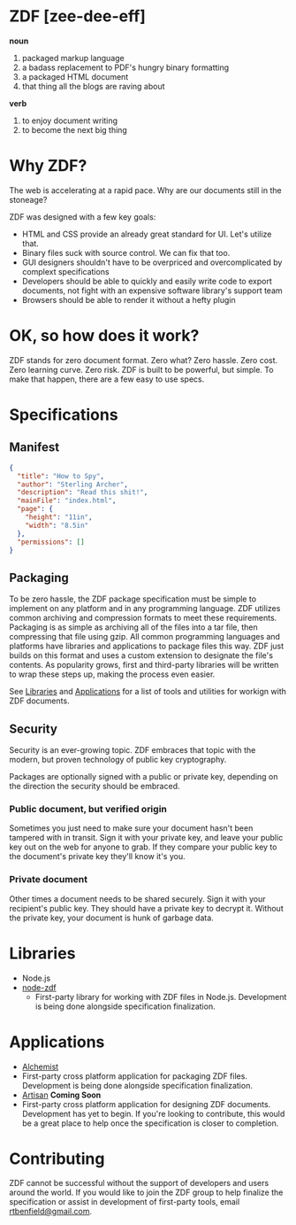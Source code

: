 # ZDF [zee-dee-eff]
**noun**

1. packaged markup language
2. a badass replacement to PDF's hungry binary formatting
3. a packaged HTML document
4. that thing all the blogs are raving about

**verb**

1. to enjoy document writing
1. to become the next big thing

# Why ZDF?
The web is accelerating at a rapid pace. Why are our documents still in the stoneage?

ZDF was designed with a few key goals:
* HTML and CSS provide an already great standard for UI. Let's utilize that.
* Binary files suck with source control. We can fix that too.
* GUI designers shouldn't have to be overpriced and overcomplicated by complext specifications
* Developers should be able to quickly and easily write code to export documents, not fight with an expensive software library's support team
* Browsers should be able to render it without a hefty plugin

# OK, so how does it work?
ZDF stands for zero document format. Zero what? Zero hassle. Zero cost. Zero learning curve. Zero risk. ZDF is built to be powerful, but simple. To make that happen, there are a few easy to use specs.

# Specifications
## Manifest
```json
{
  "title": "How to Spy",
  "author": "Sterling Archer",
  "description": "Read this shit!",
  "mainFile": "index.html",
  "page": {
    "height": "11in",
    "width": "8.5in"
  },
  "permissions": []
}
```

## Packaging
To be zero hassle, the ZDF package specification must be simple to implement on any platform and in any programming language. ZDF utilizes common archiving and compression formats to meet these requirements. Packaging is as simple as archiving all of the files into a tar file, then compressing that file using gzip. All common programming languages and platforms have libraries and applications to package files this way. ZDF just builds on this format and uses a custom extension to designate the file's contents. As popularity grows, first and third-party libraries will be written to wrap these steps up, making the process even easier.

See [Libraries](#libraries) and [Applications](#applications) for a list of tools and utilities for workign with ZDF documents.

## Security
Security is an ever-growing topic. ZDF embraces that topic with the modern, but proven technology of public key cryptography.

Packages are optionally signed with a public or private key, depending on the direction the security should be embraced.

### Public document, but verified origin
Sometimes you just need to make sure your document hasn't been tampered with in transit. Sign it with your private key, and leave your public key out on the web for anyone to grab. If they compare your public key to the document's private key they'll know it's you.

### Private document
Other times a document needs to be shared securely. Sign it with your recipient's public key. They should have a private key to decrypt it. Without the private key, your document is hunk of garbage data.

# <a name="libraries"></a>Libraries
* Node.js
 * [node-zdf](https://github.com/ZDF-Group/node-zdf)
   * First-party library for working with ZDF files in Node.js. Development is being done alongside specification finalization.

# <a name="applications"></a>Applications
* [Alchemist](https://github.com/ZDF-Group/alchemist)
 * First-party cross platform application for packaging ZDF files. Development is being done alongside specification finalization.
* [Artisan](https://github.com/ZDF-Group/artisan) **Coming Soon**
 * First-party cross platform application for designing ZDF documents. Development has yet to begin. If you're looking to contribute, this would be a great place to help once the specification is closer to completion.

# Contributing
ZDF cannot be successful without the support of developers and users around the world. If you would like to join the ZDF group to help finalize the specification or assist in development of first-party tools, email [rtbenfield@gmail.com](mailto:rtbenfield@gmail.com). 